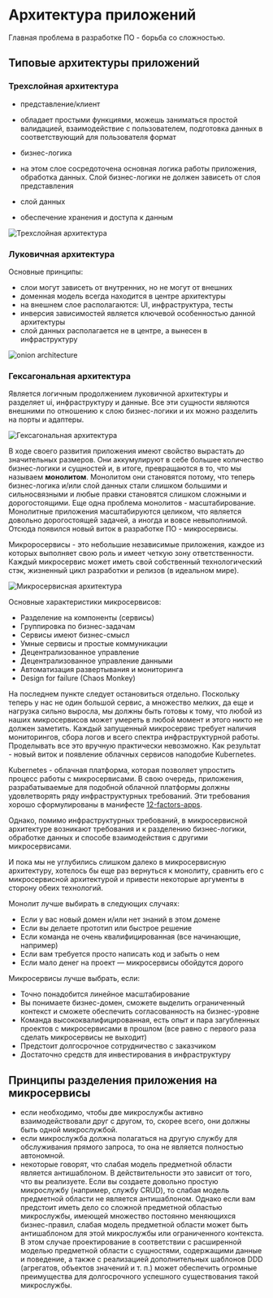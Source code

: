 # Архитектура приложений

Главная проблема в разработке ПО - борьба со сложностью.


## Типовые архитектуры приложений

### Трехслойная архитектура
 * представление/клиент
  - обладает простыми функциями, можешь заниматься простой валидацией, взаимодействие с пользователем, подготовка данных в соответствующий для пользователя формат  
 * бизнес-логика  
  - на этом слое сосредоточена основная логика работы приложения, обработка данных. Слой бизнес-логики не должен зависеть от слоя представления  
 * слой данных  
  - обеспечение хранения и доступа к данным  

![Трехслойная архитектура](https://upload.wikimedia.org/wikipedia/commons/thumb/6/6f/CSD_SCHEME.png/1920px-CSD_SCHEME.png)

### Луковичная архитектура
Основные принципы:
 - слои могут зависеть от внутренних, но не могут от внешних  
 - доменная модель всегда находится в центре архитектуры  
 - на внешнем слое располагаются: UI, инфраструктура, тесты  
 - инверсия зависимостей является ключевой особенностью данной архитектуры  
 - слой данных располагается не в центре, а вынесен в инфраструктуру  

![onion architecture](https://www.codeguru.com/imagesvr_ce/2236/Onion1.png)

### Гексагональная архитектура
Является логичным продолжением луковичной архитектуры и разделяет ui, инфраструктуру и данные.
Все эти сущности являются внешними по отношению к слою бизнес-логики и их можно разделить на порты и адаптеры.

![Гексагональная архитектура](https://hsto.org/webt/wp/gk/2w/wpgk2wxy5fgyjtrwuzctapvv19y.png)

В ходе своего развития приложения имеют свойство вырастать до значительных размеров. Они аккумулируют в себе большее количество бизнес-логики и сущностей и, в итоге, превращаются в то, что мы называем **монолитом**. Монолитом они становятся потому, что теперь бизнес-логика и/или слой данных стали слишком большими и сильносвязными и любые правки становятся слишком сложными и дорогостоящими. Еще одна проблема монолитов - масштабирование. Монолитные приложения масштабируются целиком, что является довольно дорогостоящей задачей, а иногда и вовсе невыполнимой. Отсюда появился новый виток в разработке ПО - микросервисы.

Микроросервисы - это небольшие независимые приложения, каждое из которых выполняет свою роль и имеет четкую зону ответственности. Каждый микросервис может иметь свой собственный технологический стэк, жизненный цикл разработки и релизов (в идеальном мире).

![Микросервисная архитектура](https://habrastorage.org/files/cad/d35/87f/cadd3587f56b4cc38bb8cbcc2e743c09.png)

Основные характеристики микросервисов:
 - Разделение на компоненты (сервисы)  
 - Группировка по бизнес-задачам  
 - Сервисы имеют бизнес-смысл  
 - Умные сервисы и простые коммуникации  
 - Децентрализованное управление  
 - Децентрализованное управление данными  
 - Автоматизация развертывания и мониторинга  
 - Design for failure (Chaos Monkey)  

На последнем пункте следует остановиться отдельно. Поскольку теперь у нас не один большой сервис, а множество мелких, да еще и нагрузка сильно выросла, мы должны быть готовы к тому, что любой из наших микросервисов может умереть в любой момент и этого никто не должен заметить.
Каждый запущенный микросервис требует наличия мониторингов, сбора логов и всего спектра инфраструктурной работы. Проделывать все это вручную практически невозможно. Как результат - новый виток и появление облачных сервисов наподобие Kubernetes.

Kubernetes - облачная платформа, которая позволяет упростить процесс работы с микросервисами.
В свою очередь, приложения, разрабатываемые для подобной облачной платформы должны удовлетворять ряду инфраструктурных требований. Эти требования хорошо сформулированы в манифесте [12-factors-apps](https://12factor.net/ru/). 

Однако, помимо инфраструктурных требований, в микросервисной архитектуре возникают требования и к разделению бизнес-логики, обработке данных и способе взаимодействия с другими микросервисами.

И пока мы не углубились слишком далеко в микросервисную архитектуру, хотелось бы еще раз вернуться к монолиту, сравнить его с микросервисной архитектурой и привести некоторые аргументы в сторону обеих технологий.

Монолит лучше выбирать в следующих случаях:
 - Если у вас новый домен и/или нет знаний в этом домене
 - Если вы делаете прототип или быстрое решение
 - Если команда не очень квалифицированная (все начинающие, например)
 - Если вам требуется просто написать код и забыть о нем
 - Если мало денег на проект — микросервисы обойдутся дорого

Микросервисы лучше выбрать, если:
 - Точно понадобится линейное масштабирование
 - Вы понимаете бизнес-домен, сможете выделить ограниченный контекст и сможете обеспечить согласованность на бизнес-уровне
 - Команда высококвалифицированная, есть опыт и пара загубленных проектов с микросервисами в прошлом (все равно с первого раза сделать микросервисы не выходит)
 - Предстоит долгосрочное сотрудничество с заказчиком
 - Достаточно средств для инвестирования в инфраструктуру


## Принципы разделения приложения на микросервисы
 * если необходимо, чтобы две микрослужбы активно взаимодействовали друг с другом, то, скорее всего, они должны быть одной микрослужбой.
 * если микрослужба должна полагаться на другую службу для обслуживания прямого запроса, то она не является полностью автономной.
 * некоторые говорят, что слабая модель предметной области является антишаблоном. 
В действительности это зависит от того, что вы реализуете. Если вы создаете довольно простую микрослужбу  (например, службу CRUD), то слабая модель предметной области не является антишаблоном. Однако если вам предстоит иметь дело со сложной предметной областью микрослужбы, имеющей множество постоянно меняющихся бизнес-правил, слабая модель предметной области может быть антишаблоном для этой микрослужбы или ограниченного контекста.  В этом случае проектирование в соответствии с расширенной моделью предметной области с сущностями,  содержащими данные и поведение, а также с реализацией дополнительных шаблонов DDD (агрегатов, объектов значений и т. п.) может обеспечить огромные преимущества для долгосрочного успешного существования такой микрослужбы.
